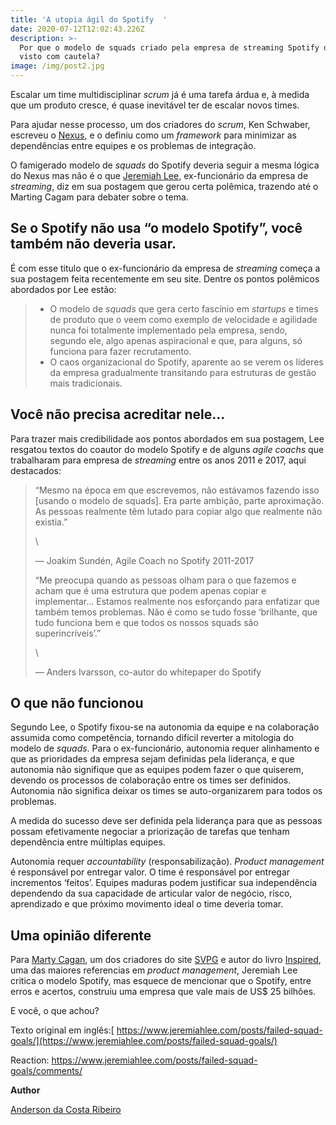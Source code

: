 ```yaml
---
title: 'A utopia ágil do Spotify  '
date: 2020-07-12T12:02:43.226Z
description: >-
  Por que o modelo de squads criado pela empresa de streaming Spotify deve ser
  visto com cautela?
image: /img/post2.jpg
---
```

Escalar um time multidisciplinar _scrum_ já é uma tarefa árdua e, à medida que um produto cresce, é quase inevitável ter de escalar novos times. 

Para ajudar nesse processo, um dos criadores do _scrum_, Ken Schwaber, escreveu o [Nexus](https://www.scrum.org/resources/nexus-guide), e o definiu como um _framework_ para minimizar as dependências entre equipes e os problemas de integração. 

O famigerado modelo de _squads_ do Spotify deveria seguir a mesma lógica do Nexus mas não é o   que [Jeremiah Lee](https://www.jeremiahlee.com/posts/failed-squad-goals/), ex-funcionário da empresa de _streaming_, diz em sua  postagem que gerou certa polêmica, trazendo até o Marting Cagam para debater sobre  o tema. 

## Se o Spotify não usa “o modelo Spotify”, você também não deveria usar.

É com esse titulo que o ex-funcionário da empresa de _streaming_ começa a sua postagem feita recentemente em seu site. Dentre os pontos polêmicos abordados por Lee estão:

> * O modelo de _squads_ que gera certo fascínio em _startups_ e times de produto que o veem como exemplo de velocidade e agilidade nunca foi totalmente implementado pela empresa, sendo, segundo ele, algo apenas aspiracional e que, para alguns, só funciona para fazer recrutamento.
> * O caos organizacional do Spotify, aparente ao se verem os líderes da empresa gradualmente transitando para estruturas de gestão mais tradicionais.

## Você não precisa acreditar nele…

Para trazer mais credibilidade aos pontos abordados em sua postagem, Lee resgatou textos do coautor do modelo Spotify e de alguns _agile coachs_ que trabalharam para empresa de _streaming_ entre os anos 2011 e 2017, aqui destacados: 

> “Mesmo na época em que escrevemos, não estávamos fazendo isso \[usando o modelo de squads]. Era parte ambição, parte aproximação. As pessoas realmente têm lutado para copiar algo que realmente não existia.”
>
> \
>
> — Joakim Sundén, Agile Coach no Spotify 2011-2017
>
> “Me preocupa quando as pessoas olham para o que fazemos e acham que é uma estrutura que podem apenas copiar e implementar… Estamos realmente nos esforçando para enfatizar que também temos problemas. Não é como se tudo fosse ‘brilhante, que tudo funciona bem e que todos os nossos squads são superincríveis’.”
>
> \
>
> — Anders Ivarsson, co-autor do whitepaper do Spotify

## O que não funcionou

Segundo Lee, o Spotify fixou-se na autonomia da equipe e na colaboração assumida como competência, tornando difícil reverter a mitologia do modelo de _squads_. Para o ex-funcionário, autonomia requer alinhamento e que as prioridades da empresa sejam definidas pela liderança, e que autonomia não signifique que as equipes podem fazer o que quiserem, devendo os processos de colaboração entre os times ser definidos. Autonomia não significa deixar os times se auto-organizarem para todos os problemas.

A medida do sucesso deve ser  definida pela liderança para que as pessoas possam efetivamente negociar a priorização de tarefas que tenham dependência entre múltiplas equipes.

Autonomia requer _accountability_ (responsabilização). _Product management_ é responsável por entregar valor. O time é responsável por entregar incrementos ‘feitos’. Equipes maduras podem justificar sua independência dependendo da sua capacidade de articular valor de negócio, risco, aprendizado e que próximo movimento ideal o time deveria tomar. 

## Uma opinião diferente

Para [Marty Cagan](https://svpg.com/our-team/#marty), um dos criadores do site [SVPG](https://svpg.com/spotify-vs-fitbit/) e autor do livro [Inspired](https://svpg.com/inspired-how-to-create-products-customers-love/), uma das maiores referencias em _product management_, Jeremiah Lee critica o modelo Spotify, mas esquece de mencionar que o Spotify, entre erros e acertos, construiu uma empresa que vale mais de US$ 25 bilhões. 

E você, o que achou? 

Texto original em inglês:[ https://www.jeremiahlee.com/posts/failed-squad-goals/](https://www.jeremiahlee.com/posts/failed-squad-goals/)

Reaction: <https://www.jeremiahlee.com/posts/failed-squad-goals/comments/>

**Author**

<div class="LI-profile-badge"  data-version="v1" data-size="medium" data-locale="pt_BR" data-type="horizontal" data-theme="light" data-vanity="andersondcribeiro"><a class="LI-simple-link" href='https://br.linkedin.com/in/andersondcribeiro?trk=profile-badge'>Anderson da Costa Ribeiro</a></div>
